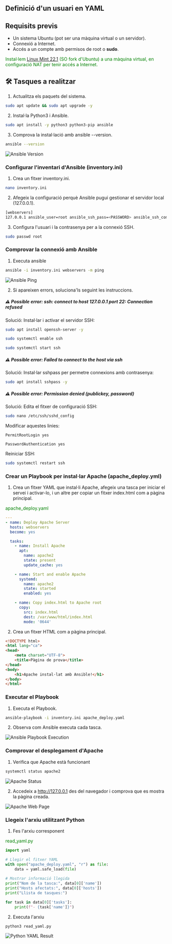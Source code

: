 ## Definició d'un usuari en YAML

## Requisits previs

- Un sistema Ubuntu (pot ser una màquina virtual o un servidor).
- Connexió a Internet.
- Accés a un compte amb permisos de root o **sudo**.

<font color="green">Instal·lem [Linux Mint 22.1](https://linuxmint.com/) (SO fork d'Ubuntu) a una màquina virtual, en configuració NAT per tenir accés a Internet.</font>


## 🛠️ Tasques a realitzar

1. Actualitza els paquets del sistema.
```bash
sudo apt update && sudo apt upgrade -y
```

2. Instal·la Python3 i Ansible.
```bash
sudo apt install -y python3 python3-pip ansible
```

3. Comprova la instal·lació amb ansible --version.
```bash
ansible --version
```

![Ansible Version](./img/Pasted%20image%2020250320205142.png)


### Configurar l'inventari d'Ansible (inventory.ini)

1. Crea un fitxer inventory.ini.
```bash
nano inventory.ini
```

2. Afegeix la configuració perquè Ansible pugui gestionar el servidor local (127.0.0.1).
```bash
[webservers]
127.0.0.1 ansible_user=root ansible_ssh_pass=<PASSWORD> ansible_ssh_common_args='-o StrictHostKeyChecking=no'
```

3. Configura l'usuari i la contrasenya per a la connexió SSH.
```bash
sudo passwd root
```


### Comprovar la connexió amb Ansible

1. Executa ansible
```bash
ansible -i inventory.ini webservers -m ping
```

![Ansible Ping](./img/Pasted%20image%2020250320200635.png)

2. Si apareixen errors, soluciona'ls seguint les instruccions.

##### ⚠ Possible error: ssh: connect to host 127.0.0.1 port 22: Connection refused

Solució: Instal·lar i activar el servidor SSH:
```bash
sudo apt install openssh-server -y
```

```bash
sudo systemctl enable ssh
```

```bash
sudo systemctl start ssh
```

##### ⚠ Possible error: Failed to connect to the host via ssh

Solució: Instal·lar sshpass per permetre connexions amb contrasenya:
```bash
sudo apt install sshpass -y
```

##### ⚠ Possible error: Permission denied (publickey, password)

Solució: Edita el fitxer de configuració SSH:
```bash
sudo nano /etc/ssh/sshd_config
```

Modificar aquestes linies:
```sshd_config
PermitRootLogin yes

PasswordAuthentication yes
```

Reiniciar SSH:
```bash
sudo systemctl restart ssh
```


### Crear un Playbook per instal·lar Apache (apache_deploy.yml)

1. Crea un fitxer YAML que instal·li Apache, afegeix una tasca per iniciar el servei i activar-lo, i un altre per copiar un fitxer index.html com a pàgina principal.

<font color="green">apache_deploy.yaml</font>
```yaml
---
- name: Deploy Apache Server
  hosts: webservers
  become: yes 

  tasks:
    - name: Install Apache
      apt:
        name: apache2
        state: present
        update_cache: yes

    - name: Start and enable Apache
      systemd:
        name: apache2
        state: started
        enabled: yes

    - name: Copy index.html to Apache root
      copy:
        src: index.html
        dest: /var/www/html/index.html
        mode: '0644'

```

2. Crea un fitxer HTML com a pàgina principal.
```html
<!DOCTYPE html>
<html lang="ca">
<head>
    <meta charset="UTF-8">
    <title>Pàgina de prova</title>
</head>
<body>
    <h1>Apache instal·lat amb Ansible!</h1>
</body>
</html>
```


### Executar el Playbook

1. Executa el Playbook.
```bash
ansible-playbook -i inventory.ini apache_deploy.yaml
```

2. Observa com Ansible executa cada tasca.

![Ansible Playbook Execution](./img/Pasted%20image%2020250320205656.png)

### Comprovar el desplegament d'Apache

1. Verifica que Apache està funcionant
```bash
systemctl status apache2
```
![Apache Status](./img/Pasted%20image%2020250320205934.png)

2. Accedeix a http://127.0.0.1 des del navegador i comprova que es mostra la pàgina creada.

![Apache Web Page](./img/Pasted%20image%2020250320205741.png)

### Llegeix l'arxiu utilitzant Python

1. Fes l'arxiu corresponent 

<font color="green">read_yaml.py</font>
```python
import yaml

# Llegir el fitxer YAML
with open("apache_deploy.yaml", "r") as file:
    data = yaml.safe_load(file)
    
# Mostrar informació llegida
print("Nom de la tasca:", data[0]['name'])
print("Hosts afectats:", data[0]['hosts'])
print("Llista de tasques:") 

for task in data[0]['tasks']:
    print(f"- {task['name']}")
```

2. Executa l'arxiu

```bash
python3 read_yaml.py
```

![Python YAML Result](./img/Pasted%20image%2020250320210851.png)
